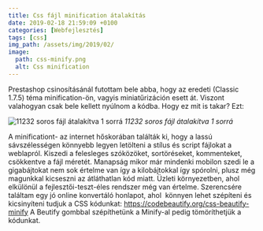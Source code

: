```yaml
---
title: Css fájl minification átalakítás
date: 2019-02-18 21:59:09 +0100
categories: [Webfejlesztés]
tags: [css]
img_path: /assets/img/2019/02/
image:
  path: css-minify.png
  alt: Css minification
---
```


Prestashop csinosításánál futottam bele abba, hogy az eredeti (Classic 1.7.5) téma minification-ön, vagyis miniatűrizáción esett át. Viszont valahogyan csak bele kellett nyúlnom a kódba. Hogy ez mit is takar? Ezt:

![11232 soros fájl átalakítva 1 sorrá](minification.jpg)
_11232 soros fájl átalakítva 1 sorrá_

A minificationt- az internet hőskorában találták ki, hogy a lassú sávszélességen könnyebb legyen letölteni a stílus és script fájlokat a weblapról. Kiszedi a felesleges szóközöket, sortöréseket, kommenteket, csökkentve a fájl méretét. Manapság mikor már mindenki mobilon szedi le a gigabájtokat nem sok értelme van így a kilobájtokkal így spórolni, plusz még magunkkal kicseszni az átláthatlan kód miatt. Üzleti környezetben, ahol elkülönül a fejlesztői-teszt-éles rendszer még van értelme. Szerencsére találtam egy jó online konvertáló honlapot, ahol  könnyen lehet szépíteni és kicsinyíteni tudjuk a CSS kódunkat: <https://codebeautify.org/css-beautify-minify> A Beutify gombbal szépíthetünk a Minify-al pedig tömöríthetjük a kódunkat.